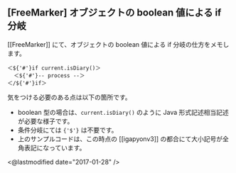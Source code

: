 ## [FreeMarker] オブジェクトの boolean 値による if 分岐

[[FreeMarker]] にて、オブジェクトの boolean 値による if 分岐の仕方をメモします。

```
＜${'#'}if current.isDiary()＞
  ＜${'#'}-- process --＞
＜/${'#'}if＞
```

気をつける必要のある点は以下の箇所です。

* boolean 型の場合は、`current.isDiary()` のように Java 形式記述相当記述が必要な様子です。
* 条件分岐にては `{'$'}` は不要です。
* 上のサンプルコードは、この時点の [[igapyonv3]] の都合にて大小記号が全角表記になっています。

<@lastmodified date="2017-01-28" />
